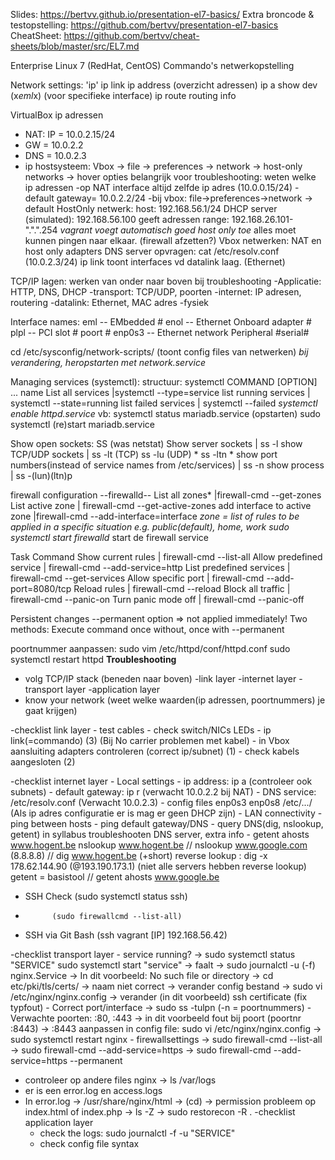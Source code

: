 Slides: https://bertvv.github.io/presentation-el7-basics/
Extra broncode & testopstelling: https://github.com/bertvv/presentation-el7-basics
CheatSheet: https://github.com/bertvv/cheat-sheets/blob/master/src/EL7.md


Enterprise Linux 7 (RedHat, CentOS)
Commando's netwerkopstelling

Network settings:
'ip'
ip link
ip address (overzicht adressen)
ip a show dev (x*eml*x) (voor specifieke interface)
ip route routing info


VirtualBox ip adressen
 - NAT: IP = 10.0.2.15/24
 - GW = 10.0.2.2
 - DNS = 10.0.2.3
 - ip hostsysteem: Vbox -> file -> preferences -> network -> host-only networks -> hover opties
belangrijk voor troubleshooting: weten welke ip adressen
-op NAT interface altijd zelfde ip adres (10.0.0.15/24)
    -default gateway= 10.0.2.2/24
-bij vbox: file->preferences->network ->
    default HostOnly netwerk: host: 192.168.56.1/24
    DHCP server (simulated): 192.168.56.100
        geeft adressen range: 192.168.26.101- ".".".254
          *vagrant voegt automatisch goed host only toe*
alles moet kunnen pingen naar elkaar. (firewall afzetten?)
Vbox netwerken: NAT en host only adapters
DNS server opvragen: cat /etc/resolv.conf (10.0.2.3/24)
ip link toont interfaces vd datalink laag. (Ethernet)

TCP/IP lagen: werken van onder naar boven bij troubleshooting
-Applicatie: HTTP, DNS, DHCP
-transport: TCP/UDP, poorten
-internet: IP adresen, routering
-datalink: Ethernet, MAC adres
-fysiek

Interface names:
eml  -- EMbedded #
enol -- Ethernet Onboard adapter #
plpl -- PCI slot # poort #
enp0s3 -- Ethernet network Peripheral #serial#

cd /etc/sysconfig/network-scripts/ (toont config files van netwerken)
 *bij verandering, heropstarten met network.service*

Managing services (systemctl):
structuur: systemctl COMMAND [OPTION] ... name
List all services |systemctl --type=service
list running services | systemctl --state=running
list failed services | systemctl --failed
*systemctl enable httpd.service*
vb: systemctl status mariadb.service
  (opstarten) sudo systemctl (re)start mariadb.service

Show open sockets:
SS (was netstat)
Show server sockets | ss -l
show TCP/UDP sockets | ss -lt (TCP) ss -lu (UDP)
                * ss -ltn *
show port numbers(instead of service names from /etc/services) | ss -n
show process | ss -(lun)(ltn)p

firewall configuration
--firewalld--
List all zones* |firewall-cmd --get-zones
List active zone | firewall-cmd --get-active-zones
add interface to active zone |firewall-cmd --add-interface=interface
*zone = list of rules to be applied in a specific situation
  e.g. public(default), home, work*
*sudo systemctl start firewalld* start de firewall service

Task	                      Command
Show current rules	       | firewall-cmd --list-all
Allow predefined service	 | firewall-cmd --add-service=http
List predefined services	 | firewall-cmd --get-services
Allow specific port	       | firewall-cmd --add-port=8080/tcp
Reload rules	             | firewall-cmd --reload
Block all traffic	         | firewall-cmd --panic-on
Turn panic mode off	       | firewall-cmd --panic-off

Persistent changes
--permanent option => not applied immediately!
Two methods:
Execute command once without, once with  --permanent

poortnummer aanpassen: sudo vim /etc/httpd/conf/httpd.conf
                        sudo systemctl restart httpd
__Troubleshooting__
 - volg TCP/IP stack (beneden naar boven)
  -link layer
  -internet layer
  -transport layer
  -application layer
- know your network (weet welke waarden(ip adressen, poortnummers) je gaat krijgen)

-checklist link layer
    - test cables
    - check switch/NICs LEDs
    - ip link(=commando) (3) (Bij No carrier problemen met kabel)
    - in Vbox aansluiting adapters controleren (correct ip/subnet) (1)
    - check kabels aangesloten (2)

-checklist internet layer
    - Local settings
      - ip address: ip a (controleer ook subnets)
      - default gateway: ip r (verwacht 10.0.2.2 bij NAT)
      - DNS service: /etc/resolv.conf (Verwacht 10.0.2.3)
      - config files enp0s3 enp0s8 /etc/.../ (Als ip adres configuratie er is mag er geen DHCP zijn)
    - LAN connectivity
      - ping between hosts
      - ping default gateway/DNS
      - query DNS(dig, nslookup, getent) in syllabus troubleshooten DNS server, extra info
        - getent ahosts www.hogent.be
                  nslookup www.hogent.be // nslookup www.google.com (8.8.8.8) // dig www.hogent.be (+short)
                  reverse lookup : dig -x 178.62.144.90 (@193.190.173.1) (niet alle servers hebben reverse lookup)
                  getent = basistool // getent ahosts www.google.be
* SSH Check (sudo systemctl status ssh)
*           (sudo firewallcmd --list-all)
* SSH via Git Bash (ssh vagrant [IP] 192.168.56.42)

-checklist transport layer
    - service running? -> sudo systemctl status "SERVICE"
                          sudo systemctl start "service"
                          -> faalt -> sudo journalctl -u (-f) nginx.Service
                          -> In dit voorbeeld: No such file or directory
                          -> cd etc/pki/tls/certs/ -> naam niet correct
                          -> verander config bestand -> sudo vi /etc/nginx/nginx.config
                          -> verander (in dit voorbeeld) ssh certificate (fix typfout)
    - Correct port/interface -> sudo ss -tulpn (-n = poortnummers)
      -Verwachte poorten: :80, :443
       -> in dit voorbeeld fout bij poort (poortnr :8443)
       -> :8443 aanpassen in config file: sudo vi /etc/nginx/nginx.config
       -> sudo systemctl restart nginx
    - firewallsettings -> sudo firewall-cmd --list-all
                        -> sudo firewall-cmd --add-service=https
                        -> sudo firewall-cmd --add-service=https --permanent
* controleer op andere files nginx -> ls /var/logs
* er is een error.log en access.logs
* In error.log -> /usr/share/nginx/html -> (cd) -> permission probleem op index.html of index.php -> ls -Z -> sudo restorecon -R .
-checklist application layer
    - check the logs: sudo journalctl -f -u "SERVICE"
    - check config file syntax
